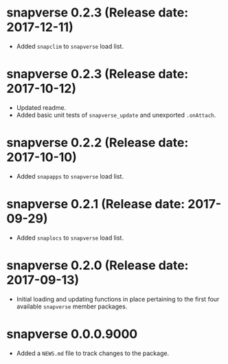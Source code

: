 # snapverse 0.2.3 (Release date: 2017-12-11)

* Added `snapclim` to `snapverse` load list.

# snapverse 0.2.3 (Release date: 2017-10-12)

* Updated readme.
* Added basic unit tests of `snapverse_update` and unexported `.onAttach`.

# snapverse 0.2.2 (Release date: 2017-10-10)

* Added `snapapps` to `snapverse` load list.

# snapverse 0.2.1 (Release date: 2017-09-29)

* Added `snaplocs` to `snapverse` load list.

# snapverse 0.2.0 (Release date: 2017-09-13)

* Initial loading and updating functions in place pertaining to the first four available `snapverse` member packages.

# snapverse 0.0.0.9000

* Added a `NEWS.md` file to track changes to the package.
